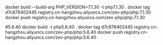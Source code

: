 docker build --build-arg PHP_VERSION=7.1.30 -t php7.1.30 .
docker tag d7c876402445  registry.cn-hangzhou.aliyuncs.com/zev-php/php:7.1.30
docker push registry.cn-hangzhou.aliyuncs.com/zev-php/php:7.1.30

#5.6.40
docker build  -t php5.6.40 .
docker tag d7c876402445  registry.cn-hangzhou.aliyuncs.com/zev-php/php:5.6.40
docker push registry.cn-hangzhou.aliyuncs.com/zev-php/php:5.6.40